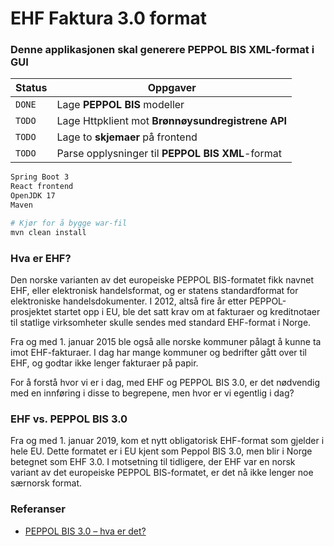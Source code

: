 # EHF Faktura 3.0 format

### Denne applikasjonen skal generere PEPPOL BIS XML-format i GUI


| Status | Oppgaver                                          |
|--------|---------------------------------------------------|
| `DONE` | Lage **PEPPOL BIS** modeller                      |
| `TODO` | Lage Httpklient mot **Brønnøysundregistrene API** |
| `TODO` | Lage to **skjemaer** på frontend                  |
| `TODO` | Parse opplysninger til **PEPPOL BIS XML**-format  |

```bash
Spring Boot 3
React frontend
OpenJDK 17
Maven
```

```bash
# Kjør for å bygge war-fil
mvn clean install
```


### Hva er EHF?

Den norske varianten av det europeiske PEPPOL BIS-formatet fikk navnet EHF, eller elektronisk handelsformat, og er statens standardformat for elektroniske handelsdokumenter. I 2012, altså fire år etter PEPPOL-prosjektet startet opp i EU, ble det satt krav om at fakturaer og kreditnotaer til statlige virksomheter skulle sendes med standard EHF-format i Norge.

Fra og med 1. januar 2015 ble også alle norske kommuner pålagt å kunne ta imot EHF-fakturaer. I dag har mange kommuner og bedrifter gått over til EHF, og godtar ikke lenger fakturaer på papir.

For å forstå hvor vi er i dag, med EHF og PEPPOL BIS 3.0, er det nødvendig med en innføring i disse to begrepene, men hvor er vi egentlig i dag?


### EHF vs. PEPPOL BIS 3.0

Fra og med 1. januar 2019, kom et nytt obligatorisk EHF-format som gjelder i hele EU. Dette formatet er i EU kjent som Peppol BIS 3.0, men blir i Norge betegnet som EHF 3.0. I motsetning til tidligere, der EHF var en norsk variant av det europeiske PEPPOL BIS-formatet, er det nå ikke lenger noe særnorsk format.

### Referanser
* [PEPPOL BIS 3.0 – hva er det?](https://blog.compello.com/no/peppol-bis-3.0-hva-er-det-1)